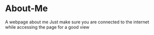 # About-Me
A webpage about me
Just make sure you are connected to the internet while accessing the page for a good view

